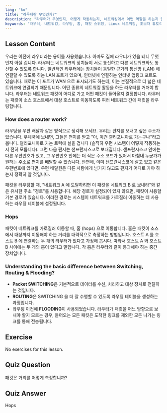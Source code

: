 ```yaml
---
lang: "ko"
title: "라우터란 무엇인가?"
description: "라우터가 무엇인지, 어떻게 작동하는지, 네트워킹에서 어떤 역할을 하는지 알아보세요. 초보자를 위한 라우팅, 홉, 패킷 전달을 이해합니다."
keywords: "라우터, 네트워킹, 라우팅, 홉, 패킷 스위칭, Linux 네트워킹, 초보자 튜토리얼, 네트워크 가이드"
---
```


## Lesson Content

우리는 이전에 라우터라는 용어를 사용했습니다. 아마도 집에 라우터가 있을 테니 무엇인지 아실 겁니다. 라우터는 네트워크의 장치들이 서로 통신하고 다른 네트워크와도 통신할 수 있도록 합니다. 일반적인 라우터에는 장치들이 동일한 근거리 통신망 (LAN) 에 연결할 수 있도록 하는 LAN 포트가 있으며, 인터넷에 연결하는 인터넷 업링크 포트도 있습니다. 때로는 이 포트가 WAN 으로 표시되기도 하는데, 이는 본질적으로 더 넓은 네트워크에 연결되기 때문입니다. 어떤 종류의 네트워킹 활동을 하든 라우터를 거쳐야 합니다. 라우터는 네트워크 패킷이 어디로 가고 어떤 패킷이 들어올지 결정합니다. 라우터는 패킷이 소스 호스트에서 대상 호스트로 이동하도록 여러 네트워크 간에 패킷을 라우팅합니다.

### How does a router work?

라우팅을 우편 배달과 같은 방식으로 생각해 보세요. 우리는 편지를 보내고 싶은 주소가 있습니다. 우체국에 보내면, 그들은 편지를 받고 "아, 이건 캘리포니아로 가는구나"라고 봅니다. 캘리포니아로 가는 트럭에 실을 겁니다 (솔직히 우편 시스템이 어떻게 작동하는지 전혀 모릅니다). 그런 다음 편지는 샌프란시스코로 보내집니다. 샌프란시스코 안에는 다른 우편번호가 있고, 그 우편번호 안에는 더 작은 주소 코드가 있어서 마침내 누군가가 원하는 주소로 편지를 배달할 수 있습니다. 반면에, 이미 샌프란시스코에 살고 있고 같은 우편번호에 있다면, 우편 배달원은 다른 사람에게 넘기지 않고도 편지가 어디로 가야 하는지 정확히 알 것입니다.

패킷을 라우팅할 때, "네트워크 A 에 도달하려면 이 패킷을 네트워크 B 로 보내라"와 같은 유사한 주소 "경로"를 사용합니다. 해당 경로가 설정되어 있지 않으면, 패킷이 사용할 기본 경로가 있습니다. 이러한 경로는 시스템이 네트워크를 가로질러 이동하는 데 사용하는 라우팅 테이블에 설정됩니다.

### Hops

패킷이 네트워크를 가로질러 이동할 때, 홉 (hops) 으로 이동합니다. 홉은 패킷이 소스에서 대상까지 이동해야 하는 거리를 대략적으로 측정하는 방법입니다. 호스트 A 를 호스트 B 에 연결하는 두 개의 라우터가 있다고 가정해 봅시다. 따라서 호스트 A 와 호스트 B 사이에는 두 개의 홉이 있다고 말합니다. 각 홉은 라우터와 같이 통과해야 하는 중간 장치입니다.

### Understanding the basic difference between Switching, Routing & Flooding?

- **Packet SWITCHING**은 기본적으로 데이터를 수신, 처리하고 대상 장치로 전달하는 것입니다.
- **ROUTING**은 SWITCHING 을 더 잘 수행할 수 있도록 라우팅 테이블을 생성하는 과정입니다.
- 라우팅 이전에 **FLOODING**이 사용되었습니다. 라우터가 패킷을 어느 방향으로 보내야 할지 모르는 경우, 들어오는 모든 패킷은 도착한 링크를 제외한 모든 나가는 링크를 통해 전송됩니다.

## Exercise

No exercises for this lesson.

## Quiz Question

패킷은 거리를 어떻게 측정합니까?

## Quiz Answer

Hops
